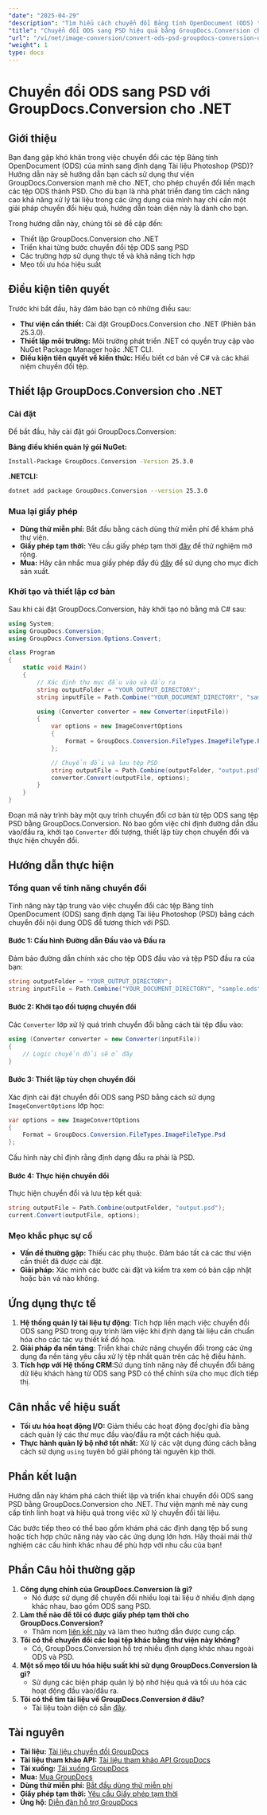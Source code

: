 ```yaml
---
"date": "2025-04-29"
"description": "Tìm hiểu cách chuyển đổi Bảng tính OpenDocument (ODS) thành Tài liệu Photoshop (PSD) bằng thư viện GroupDocs.Conversion mạnh mẽ trong môi trường .NET."
"title": "Chuyển đổi ODS sang PSD hiệu quả bằng GroupDocs.Conversion cho .NET"
"url": "/vi/net/image-conversion/convert-ods-psd-groupdocs-conversion-dotnet/"
"weight": 1
type: docs
---
```

# Chuyển đổi ODS sang PSD với GroupDocs.Conversion cho .NET

## Giới thiệu

Bạn đang gặp khó khăn trong việc chuyển đổi các tệp Bảng tính OpenDocument (ODS) của mình sang định dạng Tài liệu Photoshop (PSD)? Hướng dẫn này sẽ hướng dẫn bạn cách sử dụng thư viện GroupDocs.Conversion mạnh mẽ cho .NET, cho phép chuyển đổi liền mạch các tệp ODS thành PSD. Cho dù bạn là nhà phát triển đang tìm cách nâng cao khả năng xử lý tài liệu trong các ứng dụng của mình hay chỉ cần một giải pháp chuyển đổi hiệu quả, hướng dẫn toàn diện này là dành cho bạn.

Trong hướng dẫn này, chúng tôi sẽ đề cập đến:
- Thiết lập GroupDocs.Conversion cho .NET
- Triển khai từng bước chuyển đổi tệp ODS sang PSD
- Các trường hợp sử dụng thực tế và khả năng tích hợp
- Mẹo tối ưu hóa hiệu suất

## Điều kiện tiên quyết

Trước khi bắt đầu, hãy đảm bảo bạn có những điều sau:
- **Thư viện cần thiết:** Cài đặt GroupDocs.Conversion cho .NET (Phiên bản 25.3.0).
- **Thiết lập môi trường:** Môi trường phát triển .NET có quyền truy cập vào NuGet Package Manager hoặc .NET CLI.
- **Điều kiện tiên quyết về kiến thức:** Hiểu biết cơ bản về C# và các khái niệm chuyển đổi tệp.

## Thiết lập GroupDocs.Conversion cho .NET

### Cài đặt

Để bắt đầu, hãy cài đặt gói GroupDocs.Conversion:

**Bảng điều khiển quản lý gói NuGet:**
```bash
Install-Package GroupDocs.Conversion -Version 25.3.0
```

**.NETCLI:**
```bash
dotnet add package GroupDocs.Conversion --version 25.3.0
```

### Mua lại giấy phép
- **Dùng thử miễn phí:** Bắt đầu bằng cách dùng thử miễn phí để khám phá thư viện.
- **Giấy phép tạm thời:** Yêu cầu giấy phép tạm thời [đây](https://purchase.groupdocs.com/temporary-license/) để thử nghiệm mở rộng.
- **Mua:** Hãy cân nhắc mua giấy phép đầy đủ [đây](https://purchase.groupdocs.com/buy) để sử dụng cho mục đích sản xuất.

### Khởi tạo và thiết lập cơ bản

Sau khi cài đặt GroupDocs.Conversion, hãy khởi tạo nó bằng mã C# sau:
```csharp
using System;
using GroupDocs.Conversion;
using GroupDocs.Conversion.Options.Convert;

class Program
{
    static void Main()
    {
        // Xác định thư mục đầu vào và đầu ra
        string outputFolder = "YOUR_OUTPUT_DIRECTORY";
        string inputFile = Path.Combine("YOUR_DOCUMENT_DIRECTORY", "sample.ods");

        using (Converter converter = new Converter(inputFile))
        {
            var options = new ImageConvertOptions
            {
                Format = GroupDocs.Conversion.FileTypes.ImageFileType.Psd
            };

            // Chuyển đổi và lưu tệp PSD
            string outputFile = Path.Combine(outputFolder, "output.psd");
            converter.Convert(outputFile, options);
        }
    }
}
```
Đoạn mã này trình bày một quy trình chuyển đổi cơ bản từ tệp ODS sang tệp PSD bằng GroupDocs.Conversion. Nó bao gồm việc chỉ định đường dẫn đầu vào/đầu ra, khởi tạo `Converter` đối tượng, thiết lập tùy chọn chuyển đổi và thực hiện chuyển đổi.

## Hướng dẫn thực hiện

### Tổng quan về tính năng chuyển đổi

Tính năng này tập trung vào việc chuyển đổi các tệp Bảng tính OpenDocument (ODS) sang định dạng Tài liệu Photoshop (PSD) bằng cách chuyển đổi nội dung ODS để tương thích với PSD.

#### Bước 1: Cấu hình Đường dẫn Đầu vào và Đầu ra
Đảm bảo đường dẫn chính xác cho tệp ODS đầu vào và tệp PSD đầu ra của bạn:
```csharp
string outputFolder = "YOUR_OUTPUT_DIRECTORY";
string inputFile = Path.Combine("YOUR_DOCUMENT_DIRECTORY", "sample.ods");
```

#### Bước 2: Khởi tạo đối tượng chuyển đổi
Các `Converter` lớp xử lý quá trình chuyển đổi bằng cách tải tệp đầu vào:
```csharp
using (Converter converter = new Converter(inputFile))
{
    // Logic chuyển đổi sẽ ở đây
}
```

#### Bước 3: Thiết lập tùy chọn chuyển đổi
Xác định cài đặt chuyển đổi ODS sang PSD bằng cách sử dụng `ImageConvertOptions` lớp học:
```csharp
var options = new ImageConvertOptions
{
    Format = GroupDocs.Conversion.FileTypes.ImageFileType.Psd
};
```
Cấu hình này chỉ định rằng định dạng đầu ra phải là PSD.

#### Bước 4: Thực hiện chuyển đổi
Thực hiện chuyển đổi và lưu tệp kết quả:
```csharp
string outputFile = Path.Combine(outputFolder, "output.psd");
current.Convert(outputFile, options);
```

### Mẹo khắc phục sự cố
- **Vấn đề thường gặp:** Thiếu các phụ thuộc. Đảm bảo tất cả các thư viện cần thiết đã được cài đặt.
- **Giải pháp:** Xác minh các bước cài đặt và kiểm tra xem có bản cập nhật hoặc bản vá nào không.

## Ứng dụng thực tế
1. **Hệ thống quản lý tài liệu tự động**: Tích hợp liền mạch việc chuyển đổi ODS sang PSD trong quy trình làm việc khi định dạng tài liệu cần chuẩn hóa cho các tác vụ thiết kế đồ họa.
2. **Giải pháp đa nền tảng**: Triển khai chức năng chuyển đổi trong các ứng dụng đa nền tảng yêu cầu xử lý tệp nhất quán trên các hệ điều hành.
3. **Tích hợp với Hệ thống CRM**:Sử dụng tính năng này để chuyển đổi bảng dữ liệu khách hàng từ ODS sang PSD có thể chỉnh sửa cho mục đích tiếp thị.

## Cân nhắc về hiệu suất
- **Tối ưu hóa hoạt động I/O:** Giảm thiểu các hoạt động đọc/ghi đĩa bằng cách quản lý các thư mục đầu vào/đầu ra một cách hiệu quả.
- **Thực hành quản lý bộ nhớ tốt nhất:** Xử lý các vật dụng đúng cách bằng cách sử dụng `using` tuyên bố giải phóng tài nguyên kịp thời.

## Phần kết luận

Hướng dẫn này khám phá cách thiết lập và triển khai chuyển đổi ODS sang PSD bằng GroupDocs.Conversion cho .NET. Thư viện mạnh mẽ này cung cấp tính linh hoạt và hiệu quả trong việc xử lý chuyển đổi tài liệu.

Các bước tiếp theo có thể bao gồm khám phá các định dạng tệp bổ sung hoặc tích hợp chức năng này vào các ứng dụng lớn hơn. Hãy thoải mái thử nghiệm các cấu hình khác nhau để phù hợp với nhu cầu của bạn!

## Phần Câu hỏi thường gặp
1. **Công dụng chính của GroupDocs.Conversion là gì?**
   - Nó được sử dụng để chuyển đổi nhiều loại tài liệu ở nhiều định dạng khác nhau, bao gồm ODS sang PSD.
2. **Làm thế nào để tôi có được giấy phép tạm thời cho GroupDocs.Conversion?**
   - Thăm nom [liên kết này](https://purchase.groupdocs.com/temporary-license/) và làm theo hướng dẫn được cung cấp.
3. **Tôi có thể chuyển đổi các loại tệp khác bằng thư viện này không?**
   - Có, GroupDocs.Conversion hỗ trợ nhiều định dạng khác nhau ngoài ODS và PSD.
4. **Một số mẹo tối ưu hóa hiệu suất khi sử dụng GroupDocs.Conversion là gì?**
   - Sử dụng các biện pháp quản lý bộ nhớ hiệu quả và tối ưu hóa các hoạt động đầu vào/đầu ra.
5. **Tôi có thể tìm tài liệu về GroupDocs.Conversion ở đâu?**
   - Tài liệu toàn diện có sẵn [đây](https://docs.groupdocs.com/conversion/net/).

## Tài nguyên
- **Tài liệu:** [Tài liệu chuyển đổi GroupDocs](https://docs.groupdocs.com/conversion/net/)
- **Tài liệu tham khảo API:** [Tài liệu tham khảo API GroupDocs](https://reference.groupdocs.com/conversion/net/)
- **Tải xuống:** [Tải xuống GroupDocs](https://releases.groupdocs.com/conversion/net/)
- **Mua:** [Mua GroupDocs](https://purchase.groupdocs.com/buy)
- **Dùng thử miễn phí:** [Bắt đầu dùng thử miễn phí](https://releases.groupdocs.com/conversion/net/)
- **Giấy phép tạm thời:** [Yêu cầu Giấy phép tạm thời](https://purchase.groupdocs.com/temporary-license/)
- **Ủng hộ:** [Diễn đàn hỗ trợ GroupDocs](https://forum.groupdocs.com/c/conversion/10)